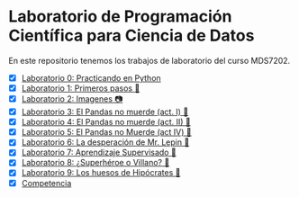 # Laboratorio de Programación Científica para Ciencia de Datos

En este repositorio tenemos los trabajos de laboratorio del curso MDS7202.

- [x] [Laboratorio 0: Practicando en Python](https://johnny-godoy.github.io/laboratorios-mds/lab%200/Lab_0.html)
- [x] [Laboratorio 1: Primeros pasos 👣](https://johnny-godoy.github.io/laboratorios-mds/lab%201/lab_1.html)
- [x] [Laboratorio 2: Imagenes 📷](https://johnny-godoy.github.io/laboratorios-mds/lab%202/Laboratorio2_enunciado.html)
- [x] [Laboratorio 3: El Pandas no muerde (act. I) 🐼](https://johnny-godoy.github.io/laboratorios-mds/lab%203/laboratorio_3.html)
- [x] [Laboratorio 4: El Pandas no muerde (act. II) 🐼](https://johnny-godoy.github.io/laboratorios-mds/lab%204/laboratorio_4.html)
- [x] [Laboratorio 5: El Pandas no Muerde (act IV) 🐼](https://johnny-godoy.github.io/laboratorios-mds/lab%205/laboratorio_5.html)
- [x] [Laboratorio 6: La desperación de Mr. Lepin 🐼](https://johnny-godoy.github.io/laboratorios-mds/lab%206/laboratorio_6.html)
- [x] [Laboratorio 7: Aprendizaje Supervisado 🔮](https://johnny-godoy.github.io/laboratorios-mds/lab%207/laboratorio_7.html)
- [x] [Laboratorio 8: ¿Superhéroe o Villano? 🦸](https://johnny-godoy.github.io/laboratorios-mds/lab%208/laboratorio_8.html)
- [x] [Laboratorio 9: Los huesos de Hipócrates 🦴](https://github.com/johnny-godoy/laboratorios-mds/blob/main/lab%209/laboratorio_9.ipynb)
- [x] [Competencia](https://johnny-godoy.github.io/laboratorios-mds/competencia/proyecto.html)
